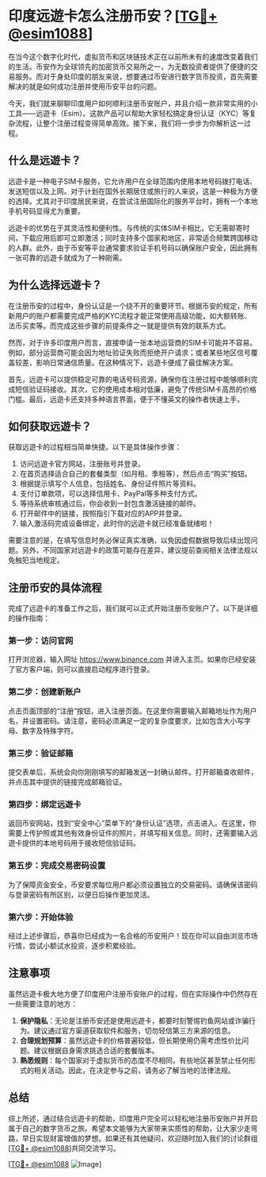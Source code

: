 # 印度远遊卡怎么注册币安？[[TG💪+ @esim1088](https://t.me/s/esim1088)]

在当今这个数字化时代，虚拟货币和区块链技术正在以前所未有的速度改变着我们的生活。币安作为全球领先的加密货币交易所之一，为无数投资者提供了便捷的交易服务。而对于身处印度的朋友来说，想要通过币安进行数字货币投资，首先需要解决的就是如何成功注册并使用币安平台的问题。

今天，我们就来聊聊印度用户如何顺利注册币安账户，并且介绍一款非常实用的小工具——远遊卡（Esim）。这款产品可以帮助大家轻松搞定身份认证（KYC）等复杂流程，让整个注册过程变得简单高效。接下来，我们将一步步为你解析这一过程。

## 什么是远遊卡？

远遊卡是一种电子SIM卡服务，它允许用户在全球范围内使用本地号码拨打电话、发送短信以及上网。对于计划在国外长期居住或旅行的人来说，这是一种极为方便的选择。尤其对于印度居民来说，在尝试注册国际化的服务平台时，拥有一个本地手机号码显得尤为重要。

远遊卡的优势在于其灵活性和便利性。与传统的实体SIM卡相比，它无需邮寄时间，下载应用后即可立即激活；同时支持多个国家和地区，非常适合频繁跨国移动的人群。此外，由于币安等平台通常要求验证手机号码以确保账户安全，因此拥有一张可靠的远遊卡就成为了一种刚需。

## 为什么选择远遊卡？

在注册币安的过程中，身份认证是一个绕不开的重要环节。根据币安的规定，所有新用户的账户都需要完成严格的KYC流程才能正常使用高级功能，如大额转账、法币买卖等。而完成这些步骤的前提条件之一就是提供有效的联系方式。

然而，对于许多印度用户而言，直接申请一张本地运营商的SIM卡可能并不容易。例如，部分运营商可能会因为地址验证失败而拒绝开户请求；或者某些地区信号覆盖较差，影响日常通信质量。在这种情况下，远遊卡便成了最佳解决方案。

首先，远遊卡可以提供稳定可靠的电话号码资源，确保你在注册过程中能够顺利完成短信验证码接收。其次，它的使用成本相对低廉，避免了传统SIM卡高昂的价格门槛。最后，远遊卡还支持多种语言界面，便于不懂英文的操作者快速上手。

## 如何获取远遊卡？

获取远遊卡的过程相当简单快捷。以下是具体操作步骤：

1. 访问远遊卡官方网站，注册账号并登录。
2. 在首页选择适合自己的套餐类型（如月租、季租等），然后点击“购买”按钮。
3. 根据提示填写个人信息，包括姓名、身份证件照片等资料。
4. 支付订单款项，可以选择信用卡、PayPal等多种支付方式。
5. 等待系统审核通过后，你会收到一封包含激活链接的邮件。
6. 打开邮件中的链接，按照指引下载对应的APP并登录。
7. 输入激活码完成设备绑定，此时你的远遊卡就已经准备就绪啦！

需要注意的是，在填写信息时务必保证真实准确，以免因虚假数据导致后续出现问题。另外，不同国家对远遊卡的政策可能存在差异，建议提前查阅相关法律法规以免触犯当地规定。

## 注册币安的具体流程

完成了远遊卡的准备工作之后，我们就可以正式开始注册币安账户了。以下是详细的操作指南：

### 第一步：访问官网

打开浏览器，输入网址 https://www.binance.com 并进入主页。如果你已经安装了官方客户端，则可以直接启动程序进行登录。

### 第二步：创建新账户

点击页面顶部的“注册”按钮，进入注册页面。在这里你需要输入邮箱地址作为用户名，并设置密码。请注意，密码必须满足一定的复杂度要求，比如包含大小写字母、数字及特殊字符。

### 第三步：验证邮箱

提交表单后，系统会向你刚刚填写的邮箱发送一封确认邮件。打开邮箱查收邮件，并点击其中提供的链接完成邮箱验证。

### 第四步：绑定远遊卡

返回币安网站，找到“安全中心”菜单下的“身份认证”选项，点击进入。在这里，你需要上传护照或其他有效身份证件的照片，并填写相关信息。同时，还需要输入远遊卡提供的本地号码用于接收短信验证码。

### 第五步：完成交易密码设置

为了保障资金安全，币安要求每位用户都必须设置独立的交易密码。请确保该密码与登录密码有所区别，以便日后操作更加灵活。

### 第六步：开始体验

经过上述步骤后，恭喜你已经成为一名合格的币安用户！现在你可以自由浏览市场行情，尝试小额试水投资，逐步积累经验。

## 注意事项

虽然远遊卡极大地方便了印度用户注册币安账户的过程，但在实际操作中仍然存在一些需要注意的地方：

1. **保护隐私**：无论是注册币安还是使用远遊卡，都要时刻警惕钓鱼网站或诈骗行为。建议通过官方渠道获取软件和服务，切勿轻信第三方来源的信息。
2. **合理规划预算**：虽然远遊卡的价格普遍较低，但长期使用仍需考虑性价比问题。建议根据自身需求挑选合适的套餐版本。
3. **熟悉规则**：每个国家对于虚拟货币的态度不尽相同，有些地区甚至禁止任何形式的相关活动。因此，在决定参与之前，请务必了解当地的法律法规。

## 总结

综上所述，通过结合远遊卡的帮助，印度用户完全可以轻松地注册币安账户并开启属于自己的数字货币之旅。希望本文能够为大家带来实质性的帮助，让大家少走弯路，早日实现财富增值的梦想。如果还有其他疑问，欢迎随时加入我们的讨论群组[[TG💪+ @esim1088](https://t.me/s/esim1088)]共同交流学习。

[[TG💪+ @esim1088](https://t.me/s/esim1088) ![Image](https://i.postimg.cc/4NQfJmqS/Snipaste-2025-05-13-00-14-12.png)]